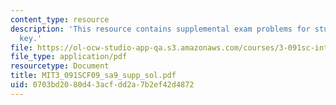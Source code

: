 ```yaml
---
content_type: resource
description: 'This resource contains supplemental exam problems for study: solution
  key.'
file: https://ol-ocw-studio-app-qa.s3.amazonaws.com/courses/3-091sc-introduction-to-solid-state-chemistry-fall-2010/0703bd2080d43acfdd2a7b2ef42d4872_MIT3_091SCF09_sa9_supp_sol.pdf
file_type: application/pdf
resourcetype: Document
title: MIT3_091SCF09_sa9_supp_sol.pdf
uid: 0703bd20-80d4-3acf-dd2a-7b2ef42d4872
---
```

